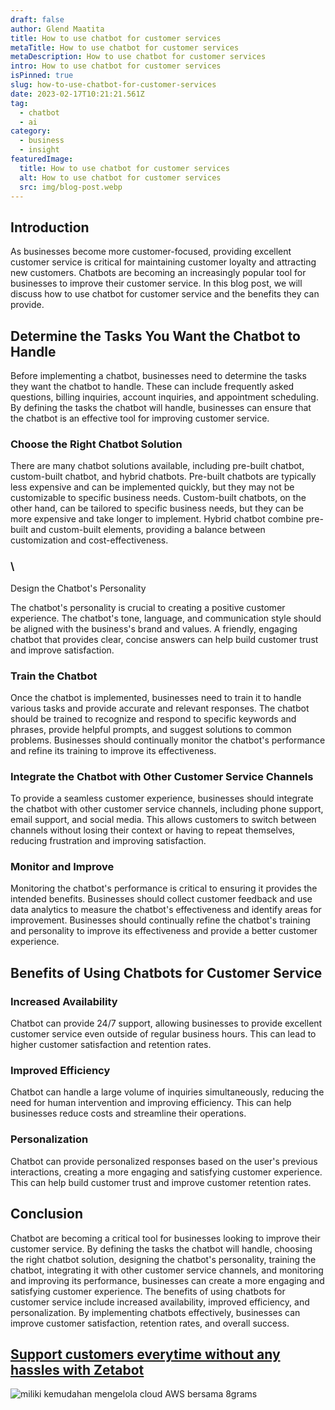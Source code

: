 ```yaml
---
draft: false
author: Glend Maatita
title: How to use chatbot for customer services
metaTitle: How to use chatbot for customer services
metaDescription: How to use chatbot for customer services
intro: How to use chatbot for customer services
isPinned: true
slug: how-to-use-chatbot-for-customer-services
date: 2023-02-17T10:21:21.561Z
tag:
  - chatbot
  - ai
category:
  - business
  - insight
featuredImage:
  title: How to use chatbot for customer services
  alt: How to use chatbot for customer services
  src: img/blog-post.webp
---
```

## Introduction

As businesses become more customer-focused, providing excellent customer service is critical for maintaining customer loyalty and attracting new customers. Chatbots are becoming an increasingly popular tool for businesses to improve their customer service. In this blog post, we will discuss how to use chatbot for customer service and the benefits they can provide.

## Determine the Tasks You Want the Chatbot to Handle

Before implementing a chatbot, businesses need to determine the tasks they want the chatbot to handle. These can include frequently asked questions, billing inquiries, account inquiries, and appointment scheduling. By defining the tasks the chatbot will handle, businesses can ensure that the chatbot is an effective tool for improving customer service.

### Choose the Right Chatbot Solution

There are many chatbot solutions available, including pre-built chatbot, custom-built chatbot, and hybrid chatbots. Pre-built chatbots are typically less expensive and can be implemented quickly, but they may not be customizable to specific business needs. Custom-built chatbots, on the other hand, can be tailored to specific business needs, but they can be more expensive and take longer to implement. Hybrid chatbot combine pre-built and custom-built elements, providing a balance between customization and cost-effectiveness.

### \
Design the Chatbot's Personality

The chatbot's personality is crucial to creating a positive customer experience. The chatbot's tone, language, and communication style should be aligned with the business's brand and values. A friendly, engaging chatbot that provides clear, concise answers can help build customer trust and improve satisfaction.

### Train the Chatbot

Once the chatbot is implemented, businesses need to train it to handle various tasks and provide accurate and relevant responses. The chatbot should be trained to recognize and respond to specific keywords and phrases, provide helpful prompts, and suggest solutions to common problems. Businesses should continually monitor the chatbot's performance and refine its training to improve its effectiveness.

### Integrate the Chatbot with Other Customer Service Channels

To provide a seamless customer experience, businesses should integrate the chatbot with other customer service channels, including phone support, email support, and social media. This allows customers to switch between channels without losing their context or having to repeat themselves, reducing frustration and improving satisfaction.

### Monitor and Improve

Monitoring the chatbot's performance is critical to ensuring it provides the intended benefits. Businesses should collect customer feedback and use data analytics to measure the chatbot's effectiveness and identify areas for improvement. Businesses should continually refine the chatbot's training and personality to improve its effectiveness and provide a better customer experience.

## Benefits of Using Chatbots for Customer Service

### Increased Availability

Chatbot can provide 24/7 support, allowing businesses to provide excellent customer service even outside of regular business hours. This can lead to higher customer satisfaction and retention rates.

### Improved Efficiency

Chatbot can handle a large volume of inquiries simultaneously, reducing the need for human intervention and improving efficiency. This can help businesses reduce costs and streamline their operations.

### Personalization

Chatbot can provide personalized responses based on the user's previous interactions, creating a more engaging and satisfying customer experience. This can help build customer trust and improve customer retention rates.

## Conclusion

Chatbot are becoming a critical tool for businesses looking to improve their customer service. By defining the tasks the chatbot will handle, choosing the right chatbot solution, designing the chatbot's personality, training the chatbot, integrating it with other customer service channels, and monitoring and improving its performance, businesses can create a more engaging and satisfying customer experience. The benefits of using chatbots for customer service include increased availability, improved efficiency, and personalization. By implementing chatbots effectively, businesses can improve customer satisfaction, retention rates, and overall success.

## [Support customers everytime without any hassles with Zetabot](https://zetabot.co?utm_source=Blog&utm_medium=organic+keyword&utm_campaign=blog&utm_id=Blog)

<!--StartFragment-->

![miliki kemudahan mengelola cloud AWS bersama 8grams](https://cdn.discordapp.com/attachments/892612412014997557/1076082197401964605/carousel-5b5aed1ac8f3dee5fc7aa6f34d34987c.webp)

<!--EndFragment-->